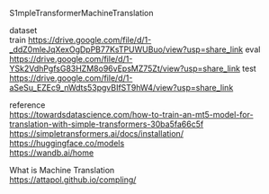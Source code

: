 S1mpleTransformerMachineTranslation

dataset<br />
train https://drive.google.com/file/d/1-_ddZ0mleJqXexOgDpPB77KsTPUWUBuo/view?usp=share_link
eval https://drive.google.com/file/d/1-YSk2VdhPgfsG83HZM8o96vEpsMZ75Zt/view?usp=share_link
test https://drive.google.com/file/d/1-aSeSu_EZEc9_nWdts53pgvBIfST9hW4/view?usp=share_link

reference<br />
https://towardsdatascience.com/how-to-train-an-mt5-model-for-translation-with-simple-transformers-30ba5fa66c5f<br />
https://simpletransformers.ai/docs/installation/<br />
https://huggingface.co/models<br />
https://wandb.ai/home<br />

What is Machine Translation<br />
https://attapol.github.io/compling/
